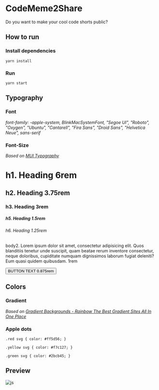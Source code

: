 # CodeMeme2Share
Do you want to make your cool code shorts public?

## How to run

### Install dependencies

``yarn install``

### Run

``yarn start``

## Typography

### Font
<i>font-family: -apple-system, BlinkMacSystemFont, "Segoe UI", "Roboto", "Oxygen", "Ubuntu", "Cantarell", "Fira Sans", "Droid Sans", "Helvetica Neue", sans-serif</i>
### Font-Size
<i>Based on [MUI Typography](https://mui.com/components/typography)</i>
<h1>h1. Heading 6rem</h1>
<h2>h2. Heading 3.75rem</h2>
<h3>h3. Heading 3rem</h3>
<h4h4. Heading 2.125rem</h4>
<h5>h5. Heading 1.5rem</h5>
<h6>h6. Heading 1.25rem</h6>
<p>body2. Lorem ipsum dolor sit amet, consectetur adipisicing elit. Quos blanditiis tenetur unde suscipit, quam beatae rerum inventore consectetur, neque doloribus, cupiditate numquam dignissimos laborum fugiat deleniti? Eum quasi quidem quibusdam. 1rem</p>
<button>BUTTON TEXT 0.875rem</button>

## Colors

### Gradient
<i>Based on [Gradient Backgrounds - Rainbow The Best Gradient Sites All In One Place](https://cssgradient.io/gradient-backgrounds/)</i>

### Apple dots
``.red svg {
  color: #ff5d56;
}``

``.yellow svg {
  color: #f7c127;
}``

``.green svg {
  color: #2bcb45;
}``

## Preview

![js](https://user-images.githubusercontent.com/40501794/158018430-169c3a3c-9cc1-4e44-9b5f-e42304fa74fe.jpg)
